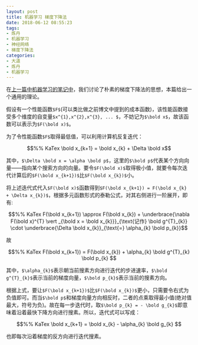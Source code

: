```yaml
---
layout: post
title: 机器学习 梯度下降法
date: 2018-06-12 08:55:23
tags:
- 炼丹
- 机器学习
- 神经网络
- 梯度下降法
categories:
- 大道
- 炼丹
- 机器学习
---
```


在[上一篇中机器学习的笔记中](/blog/2018/04/10/Boulevard/Alchemy/machine-learning/%E6%9C%BA%E5%99%A8%E5%AD%A6%E4%B9%A0%20-%20%E4%B8%96%E7%95%8C%E8%A7%82/%E6%9C%BA%E5%99%A8%E5%AD%A6%E4%B9%A0%20%E4%B8%96%E7%95%8C%E8%A7%82%203/)，我们讨论了朴素的梯度下降法的思想，本篇给出一个通用的理论。

假设有一个性能函数`$F$`(可以类比做之前博文中提到的成本函数)，该性能函数接受多个维度的自变量`$x^{1},x^{2},x^{3}, ... $`，不妨记为`$\bold x$`，故该函数可以表示为`$F(\bold x)$`。

为了令性能函数`$F$`取得最低值，可以利用计算机反复迭代：
```math
%% KaTex
\bold x_{k+1} = \bold x_{k} + \Delta \bold x
```
其中，`$\Delta \bold x = \alpha \bold p$`，这里的`$\bold p$`代表某个方向向量——指向某个搜索方向的向量。要令`$F(\bold x)$`取得极小值，就要令每次迭代计算后的`$F(\bold x_{k+1})$`比`$F(\bold x_{k})$`小。<!-- more -->

将上述迭代式代入`$F(\bold x)$`函数得到`$F(\bold x_{k+1}) = F(\bold x_{k} + \Delta x_{k})$`，根据多元函数形式的泰勒公式，对其右侧进行一阶展开，即有:
```math
%% KaTex
F(\bold x_{k+1}) \approx F(\bold x_{k}) + \underbrace{\nabla F(\bold x)^{T} \vert _{\bold x = \bold x_{k}}}_{\text{记作} \bold g^{T}_{k}} \cdot \underbrace{\Delta \bold x_{k}}_{\text{=} \alpha_{k} \bold p_{k}}
```
故
```math
%% KaTex
F(\bold x_{k+1}) = F(\bold x_{k}) + \alpha_{k} \bold g^{T}_{k} \bold p_{k} 
```
其中，`$\alpha_{k}$`表示朝当前搜素方向进行迭代的步进速率，`$\bold g^{T}_{k}$`表示当前的梯度向量，`$\bold p_{k}$`表示当前的搜素方向。

根据上式，要让`$F(\bold x_{k+1})$`比`$F(\bold x_{k})$`更小，只需要令右式为负值即可。而当`$\bold p$`和梯度向量方向相反时，二者的点乘取得最小值(绝对值最大，符号为负)。故在每一步迭代时，取`$\bold p_{k} = - \bold g_{k}$`即意味着沿着最快下降方向进行搜素。所以，迭代式可以写成：
```math
%% KaTex
\bold x_{k+1} = \bold x_{k} - \alpha_{k} \bold g_{k} 
```
也即每次沿着梯度的反方向进行迭代搜素。
